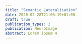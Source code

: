 ```yaml
---
title: "Semantic Lateralisation"
date: 2020-02-28T21:06:19+01:00
draft: true
publication_types: 2
publication: NeuroImage
abstract: Lorem ipsum 4
---
```


